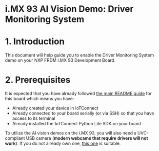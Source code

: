 # i.MX 93 AI Vision Demo: Driver Monitoring System

# 1. Introduction
This document will help guide you to enable the Driver Monitoring System demo on your NXP FRDM i.MX 93 Development Board.

# 2. Prerequisites
It is expected that you have already followed [the main README guide](../REAME.md) for this board which means you have:
  * Already created your device in IoTConnect
  * Already connected to your board serially (or via SSH) so that you have access to its terminal
  * Already installed the IoTConnect Python Lite SDK on your board

To utilize the AI vision demos on the i.MX 93, you will also need a UVC-compliant USB camera (**modern webcams that require drivers will not work**). If you do not already own one, [this one](https://www.digikey.com/en/products/detail/dfrobot/FIT0701/13166487?utm_adgroup=&utm_source=google&utm_medium=cpc&utm_campaign=PMax%20Shopping_Product_Low%20ROAS%20Categories&utm_term=&utm_content=&utm_id=go_cmp-20243063506_adg-_ad-__dev-c_ext-_prd-13166487_sig-Cj0KCQjwr9m3BhDHARIsANut04Z3EUiWzjUUq3cYHS7OLaj6bW-ueFx3Sh8pO7NgQwhyBYT0FjGrmZgaAtb2EALw_wcB&gad_source=1&gclid=Cj0KCQjwr9m3BhDHARIsANut04Z3EUiWzjUUq3cYHS7OLaj6bW-ueFx3Sh8pO7NgQwhyBYT0FjGrmZgaAtb2EALw_wcB) is suitable. 
